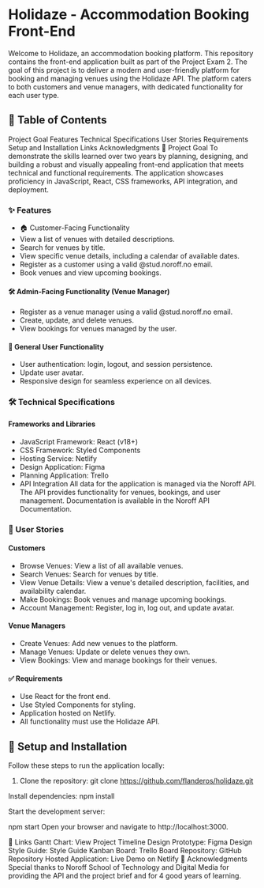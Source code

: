 # Holidaze - Accommodation Booking Front-End


Welcome to Holidaze, an accommodation booking platform. This repository contains the front-end application built as part of the Project Exam 2. The goal of this project is to deliver a modern and user-friendly platform for booking and managing venues using the Holidaze API. The platform caters to both customers and venue managers, with dedicated functionality for each user type.

## 📖 Table of Contents
Project Goal
Features
Technical Specifications
User Stories
Requirements
Setup and Installation
Links
Acknowledgments
🎯 Project Goal
To demonstrate the skills learned over two years by planning, designing, and building a robust and visually appealing front-end application that meets technical and functional requirements. The application showcases proficiency in JavaScript, React, CSS frameworks, API integration, and deployment.

### ✨ Features
- 🏠 Customer-Facing Functionality
- View a list of venues with detailed descriptions.
- Search for venues by title.
- View specific venue details, including a calendar of available dates.
- Register as a customer using a valid @stud.noroff.no email.
- Book venues and view upcoming bookings.

#### 🛠️ Admin-Facing Functionality (Venue Manager)
- Register as a venue manager using a valid @stud.noroff.no email.
- Create, update, and delete venues.
- View bookings for venues managed by the user.

#### 👥 General User Functionality
- User authentication: login, logout, and session persistence.
- Update user avatar.
- Responsive design for seamless experience on all devices.

### 🛠 Technical Specifications

#### Frameworks and Libraries
- JavaScript Framework: React (v18+)
- CSS Framework: Styled Components
- Hosting Service: Netlify
- Design Application: Figma
- Planning Application: Trello
- API Integration
All data for the application is managed via the Noroff API. The API provides functionality for venues, bookings, and user management. Documentation is available in the Noroff API Documentation.

### 📜 User Stories
#### Customers
- Browse Venues: View a list of all available venues.
- Search Venues: Search for venues by title.
- View Venue Details: View a venue's detailed description, facilities, and availability calendar.
- Make Bookings: Book venues and manage upcoming bookings.
- Account Management: Register, log in, log out, and update avatar.
#### Venue Managers
- Create Venues: Add new venues to the platform.
- Manage Venues: Update or delete venues they own.
- View Bookings: View and manage bookings for their venues.

#### ✅ Requirements
- Use React for the front end.
- Use Styled Components for styling.
- Application hosted on Netlify.
- All functionality must use the Holidaze API.
## 🚀 Setup and Installation
Follow these steps to run the application locally:

1. Clone the repository:
git clone https://github.com/flanderos/holidaze.git

Install dependencies:
npm install


Start the development server:

npm start
Open your browser and navigate to http://localhost:3000.

🔗 Links
Gantt Chart: View Project Timeline
Design Prototype: Figma Design
Style Guide: Style Guide
Kanban Board: Trello Board
Repository: GitHub Repository
Hosted Application: Live Demo on Netlify
🙌 Acknowledgments
Special thanks to Noroff School of Technology and Digital Media for providing the API and the project brief and for 4 good years of learning.
